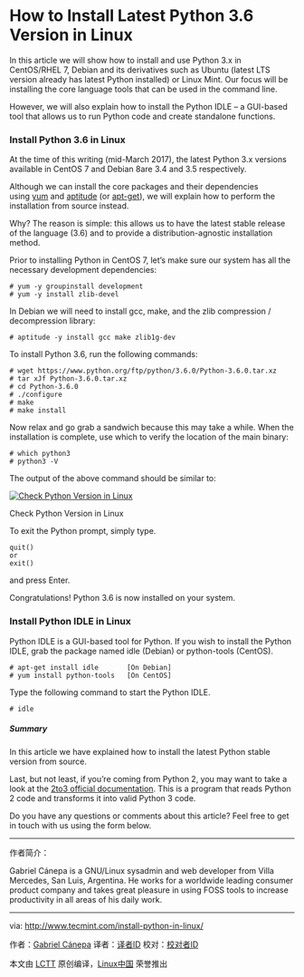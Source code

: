 How to Install Latest Python 3.6 Version in Linux
============================================================

In this article we will show how to install and use Python 3.x in CentOS/RHEL 7, Debian and its derivatives such as Ubuntu (latest LTS version already has latest Python installed) or Linux Mint. Our focus will be installing the core language tools that can be used in the command line.

However, we will also explain how to install the Python IDLE – a GUI-based tool that allows us to run Python code and create standalone functions.

### Install Python 3.6 in Linux

At the time of this writing (mid-March 2017), the latest Python 3.x versions available in CentOS 7 and Debian 8are 3.4 and 3.5 respectively.

Although we can install the core packages and their dependencies using [yum][1] and [aptitude][2] (or [apt-get][3]), we will explain how to perform the installation from source instead.

Why? The reason is simple: this allows us to have the latest stable release of the language (3.6) and to provide a distribution-agnostic installation method.

Prior to installing Python in CentOS 7, let’s make sure our system has all the necessary development dependencies:

```
# yum -y groupinstall development
# yum -y install zlib-devel
```

In Debian we will need to install gcc, make, and the zlib compression / decompression library:

```
# aptitude -y install gcc make zlib1g-dev
```

To install Python 3.6, run the following commands:

```
# wget https://www.python.org/ftp/python/3.6.0/Python-3.6.0.tar.xz
# tar xJf Python-3.6.0.tar.xz
# cd Python-3.6.0
# ./configure
# make
# make install
```

Now relax and go grab a sandwich because this may take a while. When the installation is complete, use which to verify the location of the main binary:

```
# which python3
# python3 -V
```

The output of the above command should be similar to:

[
 ![Check Python Version in Linux](http://www.tecmint.com/wp-content/uploads/2017/03/Check-Python-Version-in-Linux.png) 
][4]

Check Python Version in Linux

To exit the Python prompt, simply type.

```
quit()
or
exit()
```

and press Enter.

Congratulations! Python 3.6 is now installed on your system.

### Install Python IDLE in Linux

Python IDLE is a GUI-based tool for Python. If you wish to install the Python IDLE, grab the package named idle (Debian) or python-tools (CentOS).

```
# apt-get install idle       [On Debian]
# yum install python-tools   [On CentOS]
```

Type the following command to start the Python IDLE.

```
# idle
```

##### Summary

In this article we have explained how to install the latest Python stable version from source.

Last, but not least, if you’re coming from Python 2, you may want to take a look at the [2to3 official documentation][5]. This is a program that reads Python 2 code and transforms it into valid Python 3 code.

Do you have any questions or comments about this article? Feel free to get in touch with us using the form below.

--------------------------------------------------------------------------------

作者简介：

Gabriel Cánepa is a GNU/Linux sysadmin and web developer from Villa Mercedes, San Luis, Argentina. He works for a worldwide leading consumer product company and takes great pleasure in using FOSS tools to increase productivity in all areas of his daily work.

--------------------------------------------------------------------------------

via: http://www.tecmint.com/install-python-in-linux/

作者：[Gabriel Cánepa][a]
译者：[译者ID](https://github.com/译者ID)
校对：[校对者ID](https://github.com/校对者ID)

本文由 [LCTT](https://github.com/LCTT/TranslateProject) 原创编译，[Linux中国](https://linux.cn/) 荣誉推出

[a]:http://www.tecmint.com/author/gacanepa/

[1]:http://www.tecmint.com/20-linux-yum-yellowdog-updater-modified-commands-for-package-mangement/
[2]:http://www.tecmint.com/linux-package-management/
[3]:http://www.tecmint.com/useful-basic-commands-of-apt-get-and-apt-cache-for-package-management/
[4]:http://www.tecmint.com/wp-content/uploads/2017/03/Check-Python-Version-in-Linux.png
[5]:https://docs.python.org/3.6/library/2to3.html
